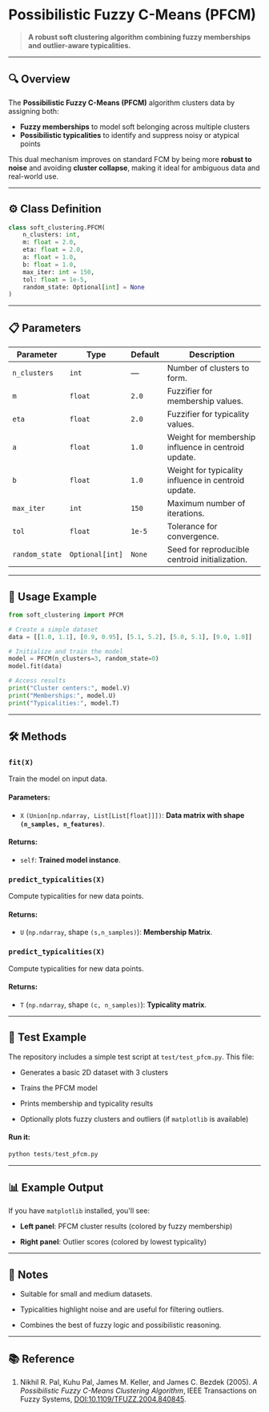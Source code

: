 #  Possibilistic Fuzzy C-Means (PFCM)

> **A robust soft clustering algorithm combining fuzzy memberships and outlier-aware typicalities.**

---

## 🔍 Overview

The **Possibilistic Fuzzy C-Means (PFCM)** algorithm clusters data by assigning both:
- **Fuzzy memberships** to model soft belonging across multiple clusters
- **Possibilistic typicalities** to identify and suppress noisy or atypical points

This dual mechanism improves on standard FCM by being more **robust to noise** and avoiding **cluster collapse**, making it ideal for ambiguous data and real-world use.

---

## ⚙️ Class Definition

```python
class soft_clustering.PFCM(
    n_clusters: int,
    m: float = 2.0,
    eta: float = 2.0,
    a: float = 1.0,
    b: float = 1.0,
    max_iter: int = 150,
    tol: float = 1e-5,
    random_state: Optional[int] = None
)
```

---

## 📋 Parameters

| Parameter      | Type            | Default | Description                                         |
| -------------- | --------------- | ------- | --------------------------------------------------- |
| `n_clusters`   | `int`           | —       | Number of clusters to form.                         |
| `m`            | `float`         | `2.0`   | Fuzzifier for membership values.                    |
| `eta`          | `float`         | `2.0`   | Fuzzifier for typicality values.                    |
| `a`            | `float`         | `1.0`   | Weight for membership influence in centroid update. |
| `b`            | `float`         | `1.0`   | Weight for typicality influence in centroid update. |
| `max_iter`     | `int`           | `150`   | Maximum number of iterations.                       |
| `tol`          | `float`         | `1e-5`  | Tolerance for convergence.                          |
| `random_state` | `Optional[int]` | `None`  | Seed for reproducible centroid initialization.      |

---

## 🚀 Usage Example

```python
from soft_clustering import PFCM

# Create a simple dataset
data = [[1.0, 1.1], [0.9, 0.95], [5.1, 5.2], [5.0, 5.1], [9.0, 1.0]]

# Initialize and train the model
model = PFCM(n_clusters=3, random_state=0)
model.fit(data)

# Access results
print("Cluster centers:", model.V)
print("Memberships:", model.U)
print("Typicalities:", model.T)
```
---

## 🛠️ Methods

### `fit(X)`
Train the model on input data.

#### Parameters:

- `X` `(Union[np.ndarray, List[List[float]]])`: **Data matrix with shape `(n_samples, n_features)`**.

#### Returns:

- `self`: **Trained model instance**.



### `predict_typicalities(X)`
Compute typicalities for new data points.

#### Returns:

- `U` (`np.ndarray`, shape `(s,n_samples)`): **Membership Matrix**.



### `predict_typicalities(X)`
Compute typicalities for new data points.

#### Returns:

- `T` (`np.ndarray`, shape `(c, n_samples)`): **Typicality matrix**.

---

## 🧪 Test Example

The repository includes a simple test script at `test/test_pfcm.py`. This file:

- Generates a basic 2D dataset with 3 clusters

- Trains the PFCM model

- Prints membership and typicality results

- Optionally plots fuzzy clusters and outliers (if `matplotlib` is available)

#### Run it:

```python
python tests/test_pfcm.py
```

---

## 📊 Example Output

If you have `matplotlib` installed, you'll see:

- **Left panel**: PFCM cluster results (colored by fuzzy membership)

- **Right panel**: Outlier scores (colored by lowest typicality)

---

## 📝 Notes

- Suitable for small and medium datasets.

- Typicalities highlight noise and are useful for filtering outliers.

- Combines the best of fuzzy logic and possibilistic reasoning.

---

## 📚 Reference

1. Nikhil R. Pal, Kuhu Pal, James M. Keller, and James C. Bezdek (2005). *A Possibilistic Fuzzy C-Means Clustering Algorithm*, IEEE Transactions on Fuzzy Systems, [DOI:10.1109/TFUZZ.2004.840845](https://ieeexplore.ieee.org/document/1492404).